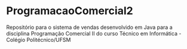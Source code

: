 # ProgramacaoComercial2
Repositório para o sistema de vendas desenvolvido em Java para a disciplina Programação Comercial II do curso Técnico em Informática - Colégio Politécnico/UFSM
